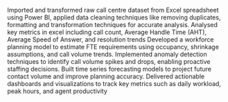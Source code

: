 Imported and transformed raw call centre dataset from Excel spreadsheet using Power BI, applied data cleaning techniques like removing duplicates,
formatting and transformation techniques for accurate analysis.
Analysed key metrics in excel including call count, Average Handle Time (AHT), Average Speed of Answer, and resolution trends
Developed a workforce planning model to estimate FTE requirements using occupancy, shrinkage assumptions, and call volume trends.
Implemented anomaly detection techniques to identify call volume spikes and drops, enabling proactive staffing decisions.
Built time series forecasting models to project future contact volume and improve planning accuracy.
Delivered actionable dashboards and visualizations to track key metrics such as daily workload, peak hours, and agent productivity

